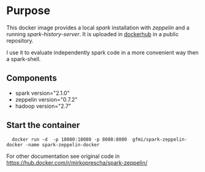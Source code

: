 # Purpose 

This docker image provides a local *spark* installation with *zeppelin* and a running *spark-history-server*.
It is uploaded in [dockerhub](https://hub.docker.com/r/mirkoprescha/spark-zeppelin-docker/) in a public repository.

I use it to evaluate independently spark code in a more convenient way then a spark-shell.
 
## Components
- spark version="2.1.0"
- zeppelin version="0.7.2"
- hadoop version="2.7"
 
## Start the container
```
  docker run -d  -p 18080:18080 -p 8088:8080  gfmi/spark-zeppelin-docker -name spark-zeppelin-docker
```

For other documentation see original code in https://hub.docker.com/r/mirkoprescha/spark-zeppelin/
